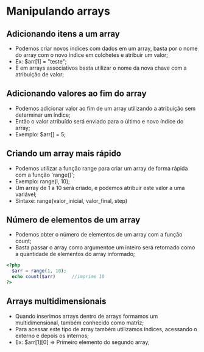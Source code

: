 # Manipulando arrays

## Adicionando itens a um array
- Podemos criar novos índices com dados em um array, basta por o nome do array com o novo índice em colchetes e atribuir um valor;
- Ex: $arr[1] = "teste";
- E em arrays associativos basta utilizar o nome da nova chave com a atribuição de valor;

## Adicionando valores ao fim do array
- Podemos adicionar valor ao fim de um array utilizando a atribuição sem determinar um índice;
- Então o valor atribuído será enviado para o último e novo índice do array;
- Exemplo: $arr[] = 5;

## Criando um array mais rápido
- Podemos utilizar a função range para criar um array de forma rápida com a função 'range()';
- Exemplo: range(l, 10);
- Um array de 1 a 10 será criado, e podemos atribuir este valor a uma variável;
- Sintaxe: range(valor_inicial, valor_final, step)

## Número de elementos de um array
- Podemos obter o número de elementos de um array com a função count;
- Basta passar o array como argumentoe um inteiro será retornado como a quantidade de elementos do array informado;
```php
<?php
  $arr = range(1, 10);
  echo count($arr)      //imprime 10
?>
```
## Arrays multidimensionais
- Quando inserimos arrays dentro de arrays formamos um multidimensional, também conhecido como matriz;
- Para acessar este tipo de array também utilizamos índices, acessando o externo e depois os internos;
-  Ex: $arr[1][0] => Primeiro elemento do segundo array;















